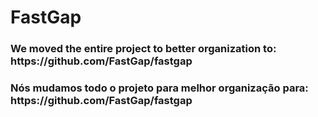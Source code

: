 FastGap
=======

<h3>
We moved the entire project to better organization to:
https://github.com/FastGap/fastgap
</h3>


<h3>
Nós mudamos todo o projeto para melhor organização para:
https://github.com/FastGap/fastgap
</h3>